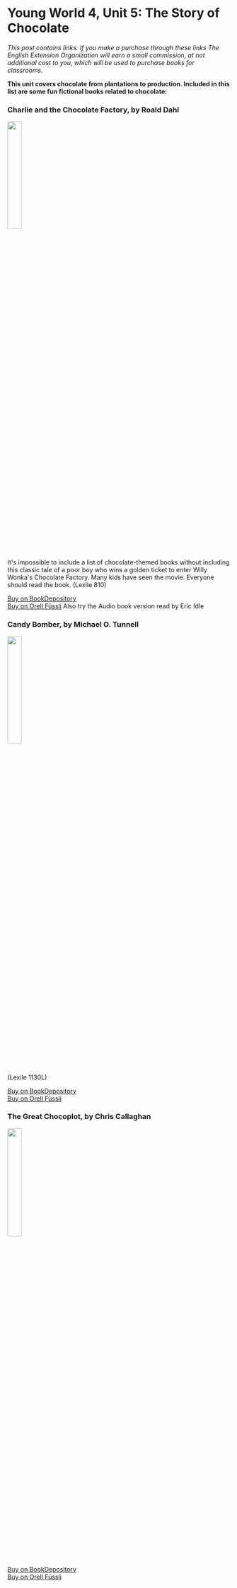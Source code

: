 # Young World 4, Unit 5: The Story of Chocolate

 *This post contains links. If you make a purchase through these links The English Extension Organization will earn a small commission, at not additional cost to you, which will be used to purchase books for classrooms.*

**This unit covers chocolate from plantations to production.  Included in this list are some fun fictional books related to chocolate:**

### Charlie and the Chocolate Factory, by Roald Dahl

<img src="https://imgur.com/.png" width="25%" />

It's impossible to include a list of chocolate-themed books without including this classic tale of a poor boy who wins a golden ticket to enter Willy Wonka's Chocolate Factory.  Many kids have seen the movie.  Everyone should read the book.  (Lexile 810)

<a href="https://www.bookdepository.com/Ca-oer-al-l/978103?ref=grid-view&qid=16&sr=1-1" rel="nofollow"> Buy on BookDepository</a>  
<a href="https://www.orellfuessli.ch/shop/home/artikeldetails/A10" rel="nofollow">Buy on Orell Füssli</a>
Also try the Audio book version read by Eric Idle

### Candy Bomber, by Michael O. Tunnell

<img src="https://imgur.com/goMtnFMg.png" width="25%" />

 (Lexile 1130L)

<a href="https://www.bookdepository.com/Candy-Bomber-Michael-O-Tunnell/9781580893374?ref=grid-view&qid=1674492171837792874492171837&sr=1-1" rel="nofollow"> Buy on BookDepository</a>  
<a href="https://www.orellfuessli.ch/shop/home/artikeldetails/A1009294094" rel="nofollow">Buy on Orell Füssli</a>

### The Great Chocoplot, by Chris Callaghan

<img src="https://imgur.com/oMtnFMg.png" width="25%" />



<a href="https://www.bookdepository.com/Candy-Bomber-Michael-O-Tunnell/9781580893374?ref=grid-view&qid=167449217183774492171837&sr=1-1" rel="nofollow"> Buy on BookDepository</a>  
<a href="https://www.orellfuessli.ch/shop/home/artikeldetails/A1009294094" rel="nofollow">Buy on Orell Füssli</a>
<!--stackedit_data:
eyJoaXN0b3J5IjpbLTgzODMwNzY1LDg5MTc4MTMzMCw4NzM1MT
YyNjQsNjE3MDM3ODE4LC02MDI4MDI0NDcsOTgzMTA0MzIxXX0=

-->
